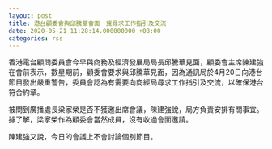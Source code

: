 ```yaml
---
layout: post
title: 港台顧委會與邱騰華會面　冀尋求工作指引及交流
date: 2020-05-21 11:28:14.000000000 +08:00
categories: rss
---
```


香港電台顧問委員會今早與商務及經濟發展局局長邱騰華見面，顧委會主席陳建強在會前表示，數星期前，顧委會要求與邱騰華見面，因為通訊局於4月20日向港台節目發出嚴重警告，委員會認為有需要向商經局尋求工作指引及交流，以確保港台符合約章。

被問到廣播處長梁家榮是否不獲邀出席會議，陳建強說，局方負責安排有關事宜。據了解，梁家榮作為顧委會當然成員，沒有收過會面邀請。

陳建強又說，今日的會議上不會討論個別節目。
